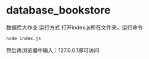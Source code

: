# database_bookstore
数据库大作业
运行方式
打开index.js所在文件夹，运行命令
```
node index.js
```
然后再浏览器中输入：127.0.0.1即可访问
